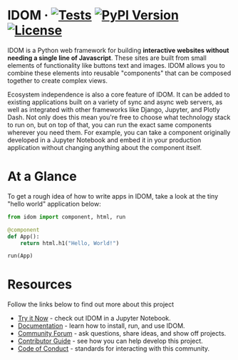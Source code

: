 # IDOM &middot; [![Tests](https://github.com/idom-team/idom/workflows/Test/badge.svg?event=push)](https://github.com/idom-team/idom/actions?query=workflow%3ATest) [![PyPI Version](https://img.shields.io/pypi/v/idom.svg)](https://pypi.python.org/pypi/idom) [![License](https://img.shields.io/badge/License-MIT-purple.svg)](https://github.com/idom-team/idom/blob/main/LICENSE)

IDOM is a Python web framework for building **interactive websites without needing a
single line of Javascript**. These sites are built from small elements of functionality
like buttons text and images. IDOM allows you to combine these elements into reusable
"components" that can be composed together to create complex views.

Ecosystem independence is also a core feature of IDOM. It can be added to existing
applications built on a variety of sync and async web servers, as well as integrated
with other frameworks like Django, Jupyter, and Plotly Dash. Not only does this mean
you're free to choose what technology stack to run on, but on top of that, you can run
the exact same components wherever you need them. For example, you can take a component
originally developed in a Jupyter Notebook and embed it in your production application
without changing anything about the component itself.

# At a Glance

To get a rough idea of how to write apps in IDOM, take a look at the tiny "hello
world" application below:

```python
from idom import component, html, run

@component
def App():
    return html.h1("Hello, World!")

run(App)
```

# Resources

Follow the links below to find out more about this project

- [Try it Now](https://mybinder.org/v2/gh/idom-team/idom-jupyter/main?urlpath=lab/tree/notebooks/introduction.ipynb) - check out IDOM in a Jupyter Notebook.
- [Documentation](https://idom-docs.herokuapp.com/) - learn how to install, run, and use IDOM.
- [Community Forum](https://github.com/idom-team/idom/discussions) - ask questions, share ideas, and show off projects.
- [Contributor Guide](https://idom-docs.herokuapp.com/docs/developing-idom/contributor-guide.html) - see how you can help develop this project.
- [Code of Conduct](https://github.com/idom-team/idom/blob/main/CODE_OF_CONDUCT.md) - standards for interacting with this community.
